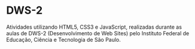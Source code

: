 # DWS-2
Atividades utilizando HTML5, CSS3 e JavaScript, realizadas durante as aulas de DWS-2 (Desenvolvimento de Web Sites) pelo Instituto Federal de Educação, Ciência e Tecnologia de São Paulo. 
